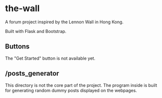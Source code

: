 # the-wall

A forum project inspired by the Lennon Wall in Hong Kong.

Built with Flask and Bootstrap.

## Buttons

The "Get Started" button is not available yet.


## /posts_generator

This directory is not the core part of the project. The program inside is built for generating random dummy posts displayed on the webpages. 
